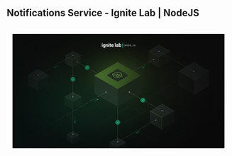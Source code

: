## Notifications Service - Ignite Lab | NodeJS

<br>
<div align="center">
    <img alt="ignite-demo" src=".github/preview.png" width="95%">
</div>
<br>
